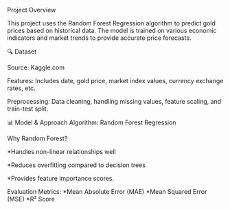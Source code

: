 Project Overview

 
This project uses the Random Forest Regression algorithm to predict gold prices based on historical data. The model is trained on various economic indicators and market trends to provide accurate price forecasts.

🔍 Dataset


Source: Kaggle.com

Features: Includes date, gold price, market index values, currency exchange rates, etc.

Preprocessing: Data cleaning, handling missing values, feature scaling, and train-test split.




📊 Model & Approach
Algorithm: Random Forest Regression


Why Random Forest?

*Handles non-linear relationships well

*Reduces overfitting compared to decision trees


*Provides feature importance scores.


Evaluation Metrics:
*Mean Absolute Error (MAE)
*Mean Squared Error (MSE)
*R² Score
